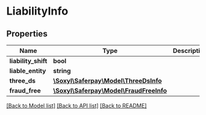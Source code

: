 # LiabilityInfo

## Properties
Name | Type | Description | Notes
------------ | ------------- | ------------- | -------------
**liability_shift** | **bool** |  | 
**liable_entity** | **string** |  | 
**three_ds** | [**\Soxyl\Saferpay\Model\ThreeDsInfo**](ThreeDsInfo.md) |  | [optional] 
**fraud_free** | [**\Soxyl\Saferpay\Model\FraudFreeInfo**](FraudFreeInfo.md) |  | [optional] 

[[Back to Model list]](../README.md#documentation-for-models) [[Back to API list]](../README.md#documentation-for-api-endpoints) [[Back to README]](../README.md)


